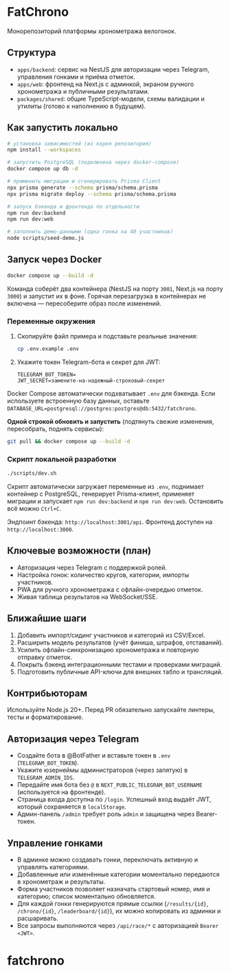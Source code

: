 # FatChrono

Монорепозиторий платформы хронометража велогонок.

## Структура
- `apps/backend`: сервис на NestJS для авторизации через Telegram, управления гонками и приёма отметок.
- `apps/web`: фронтенд на Next.js с админкой, экраном ручного хронометража и публичными результатами.
- `packages/shared`: общие TypeScript-модели, схемы валидации и утилиты (готово к наполнению в будущем).

## Как запустить локально
```bash
# установка зависимостей (из корня репозитория)
npm install --workspaces

# запустить PostgreSQL (подключена через docker-compose)
docker compose up db -d

# применить миграции и сгенерировать Prisma Client
npx prisma generate --schema prisma/schema.prisma
npx prisma migrate deploy --schema prisma/schema.prisma

# запуск бэкенда и фронтенда по отдельности
npm run dev:backend
npm run dev:web

# заполнить демо-данными (одна гонка на 40 участников)
node scripts/seed-demo.js
```

## Запуск через Docker
```bash
docker compose up --build -d
```

Команда соберёт два контейнера (NestJS на порту `3001`, Next.js на порту `3000`) и запустит их в фоне. Горячая перезагрузка в контейнерах не включена — пересоберите образ после изменений.

### Переменные окружения

1. Скопируйте файл примера и подставьте реальные значения:
   ```bash
   cp .env.example .env
   ```
2. Укажите токен Telegram-бота и секрет для JWT:
   ```env
   TELEGRAM_BOT_TOKEN=
   JWT_SECRET=замените-на-надежный-строковый-секрет
   ```

Docker Compose автоматически подхватывает `.env` для бэкенда. Если используете встроенную базу данных, оставьте `DATABASE_URL=postgresql://postgres:postgres@db:5432/fatchrono`.

**Одной строкой обновить и запустить** (подтянуть свежие изменения, пересобрать, поднять сервисы):
```bash
git pull && docker compose up --build -d
```

### Скрипт локальной разработки
```bash
./scripts/dev.sh
```
Скрипт автоматически загружает переменные из `.env`, поднимает контейнер с PostgreSQL, генерирует Prisma-клиент, применяет миграции и запускает `npm run dev:backend` и `npm run dev:web`. Остановить всё можно `Ctrl+C`.

Эндпоинт бэкенда: `http://localhost:3001/api`. Фронтенд доступен на `http://localhost:3000`.

## Ключевые возможности (план)
- Авторизация через Telegram с поддержкой ролей.
- Настройка гонок: количество кругов, категории, импорты участников.
- PWA для ручного хронометража с офлайн-очередью отметок.
- Живая таблица результатов на WebSocket/SSE.

## Ближайшие шаги
1. Добавить импорт/сидинг участников и категорий из CSV/Excel.
2. Расширить модель результатов (учёт финиша, штрафов, отставаний).
3. Усилить офлайн-синхронизацию хронометража и повторную отправку отметок.
4. Покрыть бэкенд интеграционными тестами и проверками миграций.
5. Подготовить публичные API-ключи для внешних табло и трансляций.

## Контрибьюторам
Используйте Node.js 20+. Перед PR обязательно запускайте линтеры, тесты и форматирование.

## Авторизация через Telegram
- Создайте бота в @BotFather и вставьте токен в `.env` (`TELEGRAM_BOT_TOKEN`).
- Укажите юзернеймы администраторов (через запятую) в `TELEGRAM_ADMIN_IDS`.
- Передайте имя бота без `@` в `NEXT_PUBLIC_TELEGRAM_BOT_USERNAME` (используется на фронтенде).
- Страница входа доступна по `/login`. Успешный вход выдаёт JWT, который сохраняется в `localStorage`.
- Админ-панель `/admin` требует роль `admin` и защищена через Bearer-токен.

## Управление гонками
- В админке можно создавать гонки, переключать активную и управлять категориями.
- Добавленные или изменённые категории моментально передаются в хронометраж и результаты.
- Форма участников позволяет назначать стартовый номер, имя и категорию; список моментально обновляется.
- Для каждой гонки генерируются прямые ссылки (`/results/{id}`, `/chrono/{id}`, `/leaderboard/{id}`), их можно копировать из админки и расшаривать.
- Все запросы выполняются через `/api/race/*` с авторизацией `Bearer <JWT>`.
# fatchrono
